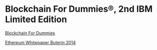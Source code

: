 # Blockchain For Dummies®, 2nd IBM Limited Edition

[Blockchain For Dummies](https://cdn.huoyijie.cn/keynotes/blockchain/Blockchain-for-Dummies.pdf)

[Ethereum Whitepaper Buterin 2014](https://cdn.huoyijie.cn/keynotes/blockchain/Ethereum-Whitepaper-Buterin-2014.pdf)